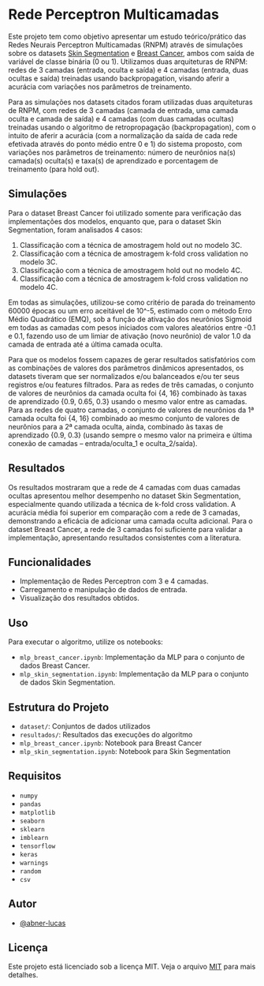 # Rede Perceptron Multicamadas

Este projeto tem como objetivo apresentar um estudo teórico/prático das Redes Neurais Perceptron Multicamadas (RNPM) através de simulações sobre os datasets [Skin Segmentation](https://archive.ics.uci.edu/ml/datasets/Skin+Segmentation) e [Breast Cancer](https://archive.ics.uci.edu/ml/datasets/Breast+Cancer+Wisconsin+(Diagnostic)), ambos com saída de variável de classe binária (0 ou 1). Utilizamos duas arquiteturas de RNPM: redes de 3 camadas (entrada, oculta e saída) e 4 camadas (entrada, duas ocultas e saída) treinadas usando backpropagation, visando aferir a acurácia com variações nos parâmetros de treinamento.

Para as simulações nos datasets citados foram utilizadas duas arquiteturas de RNPM, com redes de 3 camadas (camada de entrada, uma camada oculta e camada de saída) e 4 camadas (com duas camadas ocultas) treinadas usando o algoritmo de retropropagação (backpropagation), com o intuito de aferir a acurácia (com a normalização da saída de cada rede efetivada através do ponto médio entre 0 e 1) do sistema proposto, com variações nos parâmetros de treinamento: número de neurônios na(s) camada(s) oculta(s) e taxa(s) de aprendizado e porcentagem de treinamento (para hold out).

## Simulações
Para o dataset Breast Cancer foi utilizado somente para verificação das implementações dos modelos, enquanto que, para o dataset Skin Segmentation, foram analisados 4 casos:
1. Classificação com a técnica de amostragem hold out no modelo 3C.
2. Classificação com a técnica de amostragem k-fold cross validation no modelo 3C.
3. Classificação com a técnica de amostragem hold out no modelo 4C.
4. Classificação com a técnica de amostragem k-fold cross validation no modelo 4C.

Em todas as simulações, utilizou-se como critério de parada do treinamento 60000 épocas ou um erro aceitável de 10^-5, estimado com o método Erro Médio Quadrático (EMQ), sob a função de ativação dos neurônios Sigmoid em todas as camadas com pesos iniciados com valores aleatórios entre -0.1 e 0.1, fazendo uso de um limiar de ativação (novo neurônio) de valor 1.0 da camada de entrada até a última camada oculta.

Para que os modelos fossem capazes de gerar resultados satisfatórios com as combinações de valores dos parâmetros dinâmicos apresentados, os datasets tiveram que ser normalizados e/ou balanceados e/ou ter seus registros e/ou features filtrados. Para as redes de três camadas, o conjunto de valores de neurônios da camada oculta foi {4, 16} combinado às taxas de aprendizado {0.9, 0.65, 0.3} usando o mesmo valor entre as camadas. Para as redes de quatro camadas, o conjunto de valores de neurônios da 1ª camada oculta foi {4, 16} combinado ao mesmo conjunto de valores de neurônios para a 2ª camada oculta, ainda, combinado às taxas de aprendizado {0.9, 0.3} (usando sempre o mesmo valor na primeira e última conexão de camadas – entrada/oculta_1 e oculta_2/saída).

## Resultados
Os resultados mostraram que a rede de 4 camadas com duas camadas ocultas apresentou melhor desempenho no dataset Skin Segmentation, especialmente quando utilizada a técnica de k-fold cross validation. A acurácia média foi superior em comparação com a rede de 3 camadas, demonstrando a eficácia de adicionar uma camada oculta adicional. Para o dataset Breast Cancer, a rede de 3 camadas foi suficiente para validar a implementação, apresentando resultados consistentes com a literatura.

## Funcionalidades
- Implementação de Redes Perceptron com 3 e 4 camadas.
- Carregamento e manipulação de dados de entrada.
- Visualização dos resultados obtidos.

## Uso
Para executar o algoritmo, utilize os notebooks:
- `mlp_breast_cancer.ipynb`: Implementação da MLP para o conjunto de dados Breast Cancer.
- `mlp_skin_segmentation.ipynb`: Implementação da MLP para o conjunto de dados Skin Segmentation.

## Estrutura do Projeto
- `dataset/`: Conjuntos de dados utilizados
- `resultados/`: Resultados das execuções do algoritmo
- `mlp_breast_cancer.ipynb`: Notebook para Breast Cancer
- `mlp_skin_segmentation.ipynb`: Notebook para Skin Segmentation

## Requisitos
- `numpy`
- `pandas`
- `matplotlib`
- `seaborn`
- `sklearn`
- `imblearn`
- `tensorflow`
- `keras`
- `warnings`
- `random`
- `csv`

## Autor
- [@abner-lucas](https://github.com/abner-lucas)
  
## Licença
Este projeto está licenciado sob a licença MIT. Veja o arquivo [MIT](https://choosealicense.com/licenses/mit/) para mais detalhes.
